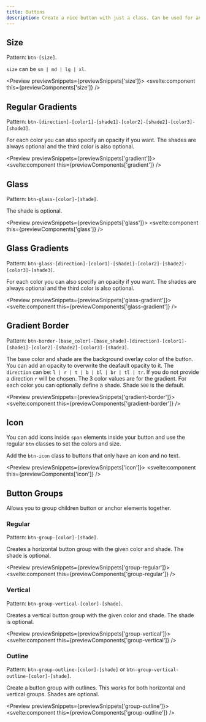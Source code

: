 ```yaml
---
title: Buttons
description: Create a nice button with just a class. Can be used for anchors and button elements.
---
```


<script>
    import { Preview } from '$components';

    export let previewSnippets;
    export let previewComponents;
</script>

## Size

Pattern: `btn-[size]`. 

`size` can be `sm | md | lg | xl`.

<Preview previewSnippets={previewSnippets['size']}>
    <svelte:component this={previewComponents['size']} />
</Preview>

## Regular Gradients

Pattern: `btn-[direction]-[color1]-[shade1]-[color2]-[shade2]-[color3]-[shade3]`.

For each color you can also specify an opacity if you want. The shades are always optional and the third color is also optional.

<Preview previewSnippets={previewSnippets['gradient']}>
    <svelte:component this={previewComponents['gradient']} />
</Preview>

## Glass

Pattern: `btn-glass-[color]-[shade]`.

The shade is optional.

<Preview previewSnippets={previewSnippets['glass']}>
    <svelte:component this={previewComponents['glass']} />
</Preview>

## Glass Gradients

Pattern: `btn-glass-[direction]-[color1]-[shade1]-[color2]-[shade2]-[color3]-[shade3]`.

For each color you can also specify an opacity if you want. The shades are always optional and the third color is also optional.

<Preview previewSnippets={previewSnippets['glass-gradient']}>
    <svelte:component this={previewComponents['glass-gradient']} />
</Preview>

## Gradient Border

Pattern: `btn-border-[base_color]-[base_shade]-[direction]-[color1]-[shade1]-[color2]-[shade2]-[color3]-[shade3]`.

The base color and shade are the background overlay color of the button. You can add an opacity to overwrite the deafault opacity to it. The `direction` can be: `l | r | t | b | bl | br | tl | tr`. If you do not provide a direction `r` will be chosen. The 3 color values are for the gradient. For each color you can optionally define a shade. Shade `500` is the default.

<Preview previewSnippets={previewSnippets['gradient-border']}>
    <svelte:component this={previewComponents['gradient-border']} />
</Preview>

## Icon

You can add icons inside `span` elements inside your button and use the regular `btn` classes to set the colors and size. 

Add the `btn-icon` class to buttons that only have an icon and no text.

<Preview previewSnippets={previewSnippets['icon']}>
    <svelte:component this={previewComponents['icon']} />
</Preview>

## Button Groups

Allows you to group children button or anchor elements together.

### Regular

Pattern: `btn-group-[color]-[shade]`.

Creates a horizontal button group with the given color and shade. The shade is optional.

<Preview previewSnippets={previewSnippets['group-regular']}>
    <svelte:component this={previewComponents['group-regular']} />
</Preview>

### Vertical

Pattern: `btn-group-vertical-[color]-[shade]`.

Creates a vertical button group with the given color and shade. The shade is optional.

<Preview previewSnippets={previewSnippets['group-vertical']}>
    <svelte:component this={previewComponents['group-vertical']} />
</Preview>

### Outline

Pattern: `btn-group-outline-[color]-[shade]` or `btn-group-vertical-outline-[color]-[shade]`.

Create a button group with outlines. This works for both horizontal and vertical groups. Shades are optional.

<Preview previewSnippets={previewSnippets['group-outline']}>
    <svelte:component this={previewComponents['group-outline']} />
</Preview>